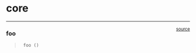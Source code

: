 # core


<!-- WARNING: THIS FILE WAS AUTOGENERATED! DO NOT EDIT! -->

------------------------------------------------------------------------

<a
href="https://github.com/pavan2004it/nbdev-llm-eval-harness-wandb/blob/main/nbdev_llm_eval_harness_wandb/core.py#L9"
target="_blank" style="float:right; font-size:smaller">source</a>

### foo

>      foo ()

